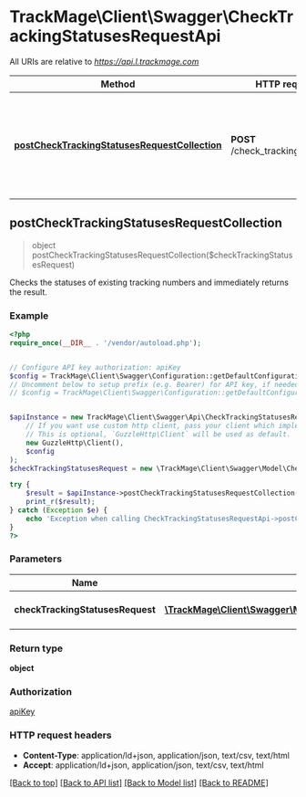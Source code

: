 # TrackMage\Client\Swagger\CheckTrackingStatusesRequestApi

All URIs are relative to *https://api.l.trackmage.com*

Method | HTTP request | Description
------------- | ------------- | -------------
[**postCheckTrackingStatusesRequestCollection**](CheckTrackingStatusesRequestApi.md#postCheckTrackingStatusesRequestCollection) | **POST** /check_tracking_numbers | Checks the statuses of existing tracking numbers and immediately returns the result.



## postCheckTrackingStatusesRequestCollection

> object postCheckTrackingStatusesRequestCollection($checkTrackingStatusesRequest)

Checks the statuses of existing tracking numbers and immediately returns the result.

### Example

```php
<?php
require_once(__DIR__ . '/vendor/autoload.php');


// Configure API key authorization: apiKey
$config = TrackMage\Client\Swagger\Configuration::getDefaultConfiguration()->setApiKey('Authorization', 'YOUR_API_KEY');
// Uncomment below to setup prefix (e.g. Bearer) for API key, if needed
// $config = TrackMage\Client\Swagger\Configuration::getDefaultConfiguration()->setApiKeyPrefix('Authorization', 'Bearer');


$apiInstance = new TrackMage\Client\Swagger\Api\CheckTrackingStatusesRequestApi(
    // If you want use custom http client, pass your client which implements `GuzzleHttp\ClientInterface`.
    // This is optional, `GuzzleHttp\Client` will be used as default.
    new GuzzleHttp\Client(),
    $config
);
$checkTrackingStatusesRequest = new \TrackMage\Client\Swagger\Model\CheckTrackingStatusesRequestCheckTrackingStatusesRequestSetTrackingForCheck(); // \TrackMage\Client\Swagger\Model\CheckTrackingStatusesRequestCheckTrackingStatusesRequestSetTrackingForCheck | The new CheckTrackingStatusesRequest resource

try {
    $result = $apiInstance->postCheckTrackingStatusesRequestCollection($checkTrackingStatusesRequest);
    print_r($result);
} catch (Exception $e) {
    echo 'Exception when calling CheckTrackingStatusesRequestApi->postCheckTrackingStatusesRequestCollection: ', $e->getMessage(), PHP_EOL;
}
?>
```

### Parameters


Name | Type | Description  | Notes
------------- | ------------- | ------------- | -------------
 **checkTrackingStatusesRequest** | [**\TrackMage\Client\Swagger\Model\CheckTrackingStatusesRequestCheckTrackingStatusesRequestSetTrackingForCheck**](../Model/CheckTrackingStatusesRequestCheckTrackingStatusesRequestSetTrackingForCheck.md)| The new CheckTrackingStatusesRequest resource | [optional]

### Return type

**object**

### Authorization

[apiKey](../../README.md#apiKey)

### HTTP request headers

- **Content-Type**: application/ld+json, application/json, text/csv, text/html
- **Accept**: application/ld+json, application/json, text/csv, text/html

[[Back to top]](#) [[Back to API list]](../../README.md#documentation-for-api-endpoints)
[[Back to Model list]](../../README.md#documentation-for-models)
[[Back to README]](../../README.md)

